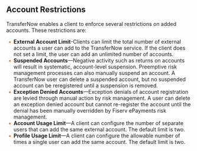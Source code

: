 ## Account Restrictions 


TransferNow enables a client to enforce several restrictions on added accounts. These restrictions are: 

<div class="card-body">
<ul>
<li><b>External Account Limit</b>-Clients can limit the total number of external accounts a user can add 
to the TransferNow service. If the client does not set a limit, the user can add an unlimited 
number of accounts. </li>
<li><b>Suspended Accounts</b>—Negative activity such as returns on accounts will result in systematic, 
account-level suspension. Preemptive risk management processes can also manually suspend an 
account. A TransferNow user can delete a suspended account, but no suspended account can be 
reregistered until a suspension is removed. </li>
<li><b>Exception Denied Accounts</b>—Exception denials of account registration are levied through 
manual action by risk management. A user can delete an exception denied account but cannot 
re-register the account until the denial has been manually overridden by Fiserv ePayments risk 
management. </li>
<li><b>Account Usage Limit</b>—A client can configure the number of separate users that can add the 
same external account. The default limit is two. </li>
<li><b>Profile Usage Limit</b>—A client can configure the allowable number of times a single user can add 
the same account. The default limit is two. </li>
</ul>
</div> 



<style>
    .card-body ul {
        list-style: none;
        padding-left: 20px;
    }
    .card-body ul li::before {
        content: "\2022";
        font-size: 1em;
        color: #f60;
        display: inline-block;
        width: 1em;
        margin-left: -1em;
    }
</style>